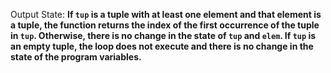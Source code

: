 Output State: **If `tup` is a tuple with at least one element and that element is a tuple, the function returns the index of the first occurrence of the tuple in `tup`. Otherwise, there is no change in the state of `tup` and `elem`. If `tup` is an empty tuple, the loop does not execute and there is no change in the state of the program variables.**